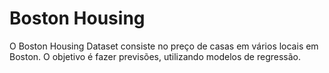 # Boston Housing
 O Boston Housing Dataset consiste no preço de casas em vários locais em Boston.  O objetivo é fazer previsões, utilizando modelos de regressão.
